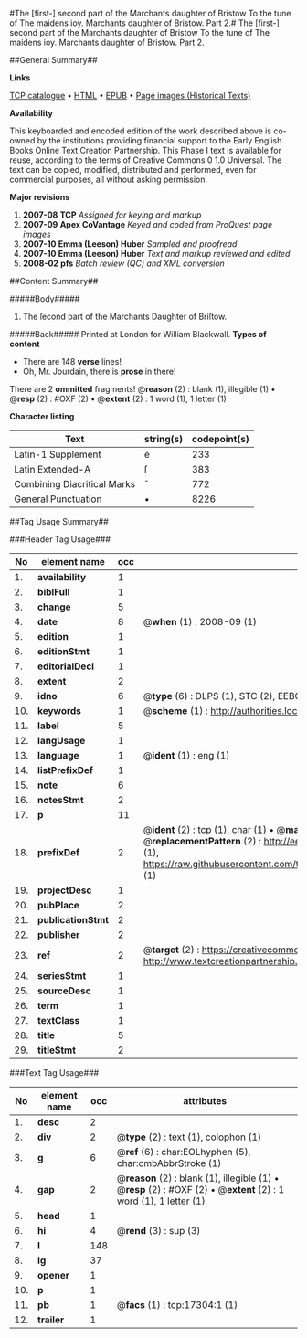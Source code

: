 #The [first-] second part of the Marchants daughter of Bristow To the tune of The maidens ioy. Marchants daughter of Bristow. Part 2.#
The [first-] second part of the Marchants daughter of Bristow To the tune of The maidens ioy.
Marchants daughter of Bristow. Part 2.

##General Summary##

**Links**

[TCP catalogue](http://www.ota.ox.ac.uk/tcp/)  • 
[HTML](http://tei.it.ox.ac.uk/tcp/Texts-HTML/free/A16/A16902.html)  • 
[EPUB](http://tei.it.ox.ac.uk/tcp/Texts-EPUB/free/A16/A16902.epub) • 
[Page images (Historical Texts)](https://data.historicaltexts.jisc.ac.uk/view?pubId=eebo-99852007e&pageId=eebo-99852007e-17304-1)

**Availability**

This keyboarded and encoded edition of the
	       work described above is co-owned by the institutions
	       providing financial support to the Early English Books
	       Online Text Creation Partnership. This Phase I text is
	       available for reuse, according to the terms of Creative
	       Commons 0 1.0 Universal. The text can be copied,
	       modified, distributed and performed, even for
	       commercial purposes, all without asking permission.

**Major revisions**

1. __2007-08__ __TCP__ *Assigned for keying and markup*
1. __2007-09__ __Apex CoVantage__ *Keyed and coded from ProQuest page images*
1. __2007-10__ __Emma (Leeson) Huber__ *Sampled and proofread*
1. __2007-10__ __Emma (Leeson) Huber__ *Text and markup reviewed and edited*
1. __2008-02__ __pfs__ *Batch review (QC) and XML conversion*

##Content Summary##

#####Body#####

1. The ſecond part of the Marchants Daughter of Briſtow.

#####Back#####
Printed at London for William Blackwall.
**Types of content**

  * There are 148 **verse** lines!
  * Oh, Mr. Jourdain, there is **prose** in there!

There are 2 **ommitted** fragments! 
 @__reason__ (2) : blank (1), illegible (1)  •  @__resp__ (2) : #OXF (2)  •  @__extent__ (2) : 1 word (1), 1 letter (1)

**Character listing**


|Text|string(s)|codepoint(s)|
|---|---|---|
|Latin-1 Supplement|é|233|
|Latin Extended-A|ſ|383|
|Combining             Diacritical Marks|̄|772|
|General Punctuation|•|8226|

##Tag Usage Summary##

###Header Tag Usage###

|No|element name|occ|attributes|
|---|---|---|---|
|1.|__availability__|1||
|2.|__biblFull__|1||
|3.|__change__|5||
|4.|__date__|8| @__when__ (1) : 2008-09 (1)|
|5.|__edition__|1||
|6.|__editionStmt__|1||
|7.|__editorialDecl__|1||
|8.|__extent__|2||
|9.|__idno__|6| @__type__ (6) : DLPS (1), STC (2), EEBO-CITATION (1), PROQUEST (1), VID (1)|
|10.|__keywords__|1| @__scheme__ (1) : http://authorities.loc.gov/ (1)|
|11.|__label__|5||
|12.|__langUsage__|1||
|13.|__language__|1| @__ident__ (1) : eng (1)|
|14.|__listPrefixDef__|1||
|15.|__note__|6||
|16.|__notesStmt__|2||
|17.|__p__|11||
|18.|__prefixDef__|2| @__ident__ (2) : tcp (1), char (1)  •  @__matchPattern__ (2) : ([0-9\-]+):([0-9IVX]+) (1), (.+) (1)  •  @__replacementPattern__ (2) : http://eebo.chadwyck.com/downloadtiff?vid=$1&page=$2 (1), https://raw.githubusercontent.com/textcreationpartnership/Texts/master/tcpchars.xml#$1 (1)|
|19.|__projectDesc__|1||
|20.|__pubPlace__|2||
|21.|__publicationStmt__|2||
|22.|__publisher__|2||
|23.|__ref__|2| @__target__ (2) : https://creativecommons.org/publicdomain/zero/1.0/ (1), http://www.textcreationpartnership.org/docs/. (1)|
|24.|__seriesStmt__|1||
|25.|__sourceDesc__|1||
|26.|__term__|1||
|27.|__textClass__|1||
|28.|__title__|5||
|29.|__titleStmt__|2||


###Text Tag Usage###

|No|element name|occ|attributes|
|---|---|---|---|
|1.|__desc__|2||
|2.|__div__|2| @__type__ (2) : text (1), colophon (1)|
|3.|__g__|6| @__ref__ (6) : char:EOLhyphen (5), char:cmbAbbrStroke (1)|
|4.|__gap__|2| @__reason__ (2) : blank (1), illegible (1)  •  @__resp__ (2) : #OXF (2)  •  @__extent__ (2) : 1 word (1), 1 letter (1)|
|5.|__head__|1||
|6.|__hi__|4| @__rend__ (3) : sup (3)|
|7.|__l__|148||
|8.|__lg__|37||
|9.|__opener__|1||
|10.|__p__|1||
|11.|__pb__|1| @__facs__ (1) : tcp:17304:1 (1)|
|12.|__trailer__|1||
